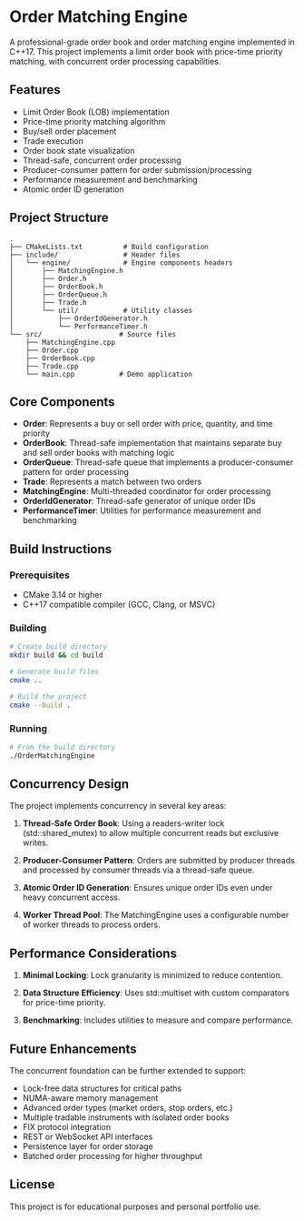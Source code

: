 # Order Matching Engine

A professional-grade order book and order matching engine implemented in C++17. This project implements a limit order book with price-time priority matching, with concurrent order processing capabilities.

## Features

- Limit Order Book (LOB) implementation
- Price-time priority matching algorithm
- Buy/sell order placement
- Trade execution
- Order book state visualization
- Thread-safe, concurrent order processing
- Producer-consumer pattern for order submission/processing
- Performance measurement and benchmarking
- Atomic order ID generation

## Project Structure

```
.
├── CMakeLists.txt          # Build configuration
├── include/                # Header files
│   └── engine/             # Engine components headers
│       ├── MatchingEngine.h
│       ├── Order.h
│       ├── OrderBook.h
│       ├── OrderQueue.h
│       ├── Trade.h
│       └── util/           # Utility classes
│           ├── OrderIdGenerator.h
│           └── PerformanceTimer.h
└── src/                   # Source files
    ├── MatchingEngine.cpp
    ├── Order.cpp
    ├── OrderBook.cpp
    ├── Trade.cpp
    └── main.cpp           # Demo application
```

## Core Components

- **Order**: Represents a buy or sell order with price, quantity, and time priority
- **OrderBook**: Thread-safe implementation that maintains separate buy and sell order books with matching logic
- **OrderQueue**: Thread-safe queue that implements a producer-consumer pattern for order processing
- **Trade**: Represents a match between two orders
- **MatchingEngine**: Multi-threaded coordinator for order processing
- **OrderIdGenerator**: Thread-safe generator of unique order IDs
- **PerformanceTimer**: Utilities for performance measurement and benchmarking

## Build Instructions

### Prerequisites

- CMake 3.14 or higher
- C++17 compatible compiler (GCC, Clang, or MSVC)

### Building

```bash
# Create build directory
mkdir build && cd build

# Generate build files
cmake ..

# Build the project
cmake --build .
```

### Running

```bash
# From the build directory
./OrderMatchingEngine
```

## Concurrency Design

The project implements concurrency in several key areas:

1. **Thread-Safe Order Book**: Using a readers-writer lock (std::shared_mutex) to allow multiple concurrent reads but exclusive writes.

2. **Producer-Consumer Pattern**: Orders are submitted by producer threads and processed by consumer threads via a thread-safe queue.

3. **Atomic Order ID Generation**: Ensures unique order IDs even under heavy concurrent access.

4. **Worker Thread Pool**: The MatchingEngine uses a configurable number of worker threads to process orders.

## Performance Considerations

1. **Minimal Locking**: Lock granularity is minimized to reduce contention.

2. **Data Structure Efficiency**: Uses std::multiset with custom comparators for price-time priority.

3. **Benchmarking**: Includes utilities to measure and compare performance.

## Future Enhancements

The concurrent foundation can be further extended to support:

- Lock-free data structures for critical paths
- NUMA-aware memory management
- Advanced order types (market orders, stop orders, etc.)
- Multiple tradable instruments with isolated order books
- FIX protocol integration
- REST or WebSocket API interfaces
- Persistence layer for order storage
- Batched order processing for higher throughput

## License

This project is for educational purposes and personal portfolio use.
